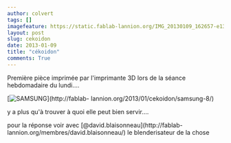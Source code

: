 ```yaml
---
author: colvert
tags: []
imagefeature: https://static.fablab-lannion.org/IMG_20130109_162657-e1358321915292.jpg
layout: post
slug: cekoidon
date: 2013-01-09
title: "cékoidon"
comments: True
---
```

Première pièce imprimée par l'imprimante 3D lors de la séance hebdomadaire du
lundi….

[![SAMSUNG](https://static.fablab-lannion.org/IMG_20130109_162657-e1358321915292-225x300.jpg)](http://fablab-
lannion.org/2013/01/cekoidon/samsung-8/)



y a plus qu'à trouver à quoi elle peut bien servir….

pour la réponse voir avec [@david.blaisonneau](http://fablab-
lannion.org/membres/david.blaisonneau/) le blenderisateur de la chose


